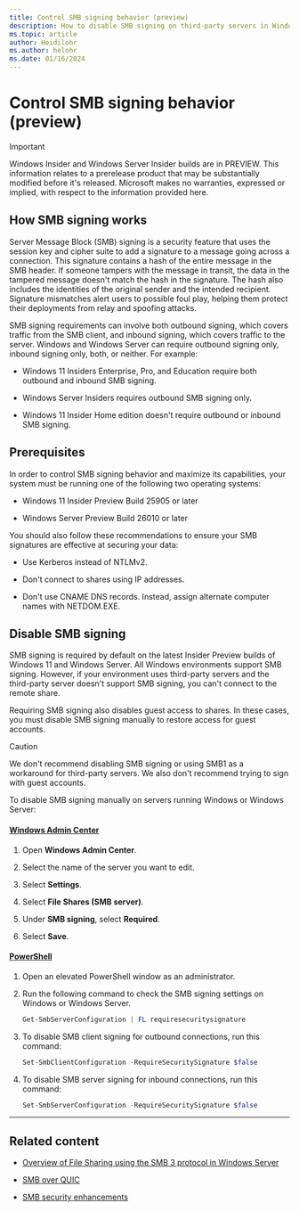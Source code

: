 ```yaml
---
title: Control SMB signing behavior (preview)
description: How to disable SMB signing on third-party servers in Windows 11 and Windows Server.
ms.topic: article
author: Heidilohr
ms.author: helohr
ms.date: 01/16/2024
---
```

# Control SMB signing behavior (preview)

> [!IMPORTANT]
> Windows Insider and Windows Server Insider builds are in PREVIEW.
> This information relates to a prerelease product that may be substantially modified before it's released. Microsoft makes no warranties, expressed or implied, with respect to the information provided here.

## How SMB signing works

Server Message Block (SMB) signing is a security feature that uses the session key and cipher suite to add a signature to a message going across a connection. This signature contains a hash of the entire message in the SMB header. If someone tampers with the message in transit, the data in the tampered message doesn't match the hash in the signature. The hash also includes the identities of the original sender and the intended recipient. Signature mismatches alert users to possible foul play, helping them protect their deployments from relay and spoofing attacks.

SMB signing requirements can involve both outbound signing, which covers traffic from the SMB client, and inbound signing, which covers traffic to the server. Windows and Windows Server can require outbound signing only, inbound signing only, both, or neither. For example:

- Windows 11 Insiders Enterprise, Pro, and Education require both outbound and inbound SMB signing.

- Windows Server Insiders requires outbound SMB signing only.

- Windows 11 Insider Home edition doesn't require outbound or inbound SMB signing.

## Prerequisites

In order to control SMB signing behavior and maximize its capabilities, your system must be running one of the following two operating systems:

- Windows 11 Insider Preview Build 25905 or later

- Windows Server Preview Build 26010 or later

You should also follow these recommendations to ensure your SMB signatures are effective at securing your data:

- Use Kerberos instead of NTLMv2.

- Don't connect to shares using IP addresses.

- Don't use CNAME DNS records. Instead, assign alternate computer names with NETDOM.EXE.

## Disable SMB signing

SMB signing is required by default on the latest Insider Preview builds of Windows 11 and Windows Server. All Windows environments support SMB signing. However, if your environment uses third-party servers and the third-party server doesn't support SMB signing, you can't connect to the remote share.

Requiring SMB signing also disables guest access to shares. In these cases, you must disable SMB signing manually to restore access for guest accounts.

> [!CAUTION]
> We don't recommend disabling SMB signing or using SMB1 as a workaround for third-party servers. We also don't recommend trying to sign with guest accounts.

To disable SMB signing manually on servers running Windows or Windows Server:

#### [Windows Admin Center](#tab/windows)

1. Open **Windows Admin Center**.

1. Select the name of the server you want to edit.

1. Select **Settings**.

1. Select **File Shares (SMB server)**.

1. Under **SMB signing**, select **Required**.

1. Select **Save**.

#### [PowerShell](#tab/powershell)

1. Open an elevated PowerShell window as an administrator.

1. Run the following command to check the SMB signing settings on Windows or Windows Server.

   ```powershell
   Get-SmbServerConfiguration | FL requiresecuritysignature
   ```

1. To disable SMB client signing for outbound connections, run this command:

   ```powershell
   Set-SmbClientConfiguration -RequireSecuritySignature $false
   ```

1. To disable SMB server signing for inbound connections, run this command:

   ```powershell
   Set-SmbServerConfiguration -RequireSecuritySignature $false
   ```

--- 

## Related content

- [Overview of File Sharing using the SMB 3 protocol in Windows Server](file-server-smb-overview.md)

- [SMB over QUIC](smb-over-quic.md)

- [SMB security enhancements](smb-security.md)
